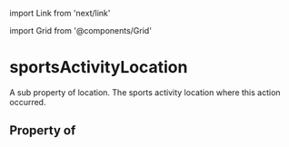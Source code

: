 import Link from 'next/link'
  
import Grid from '@components/Grid'

# sportsActivityLocation

A sub property of location. The sports activity location where this action occurred.

## Property of



